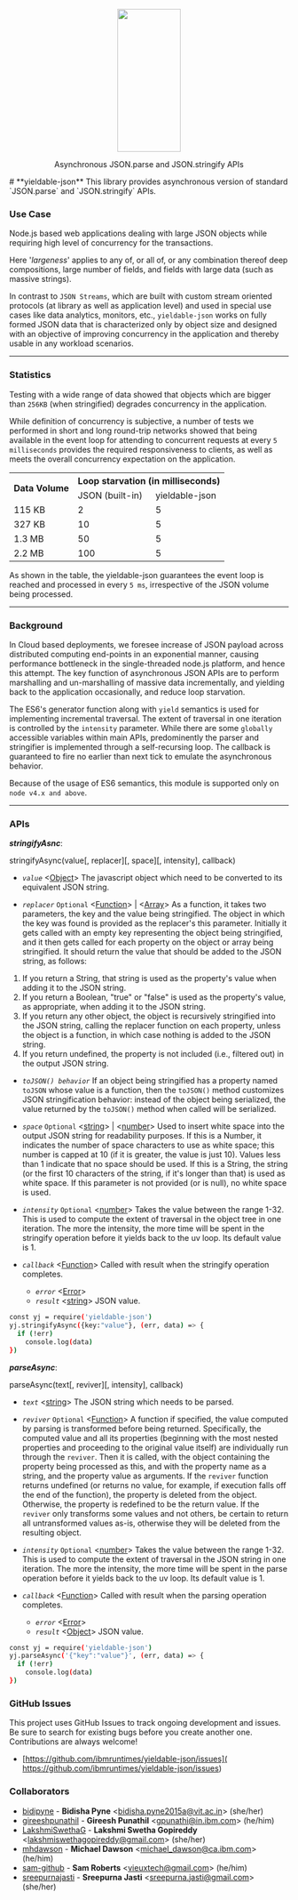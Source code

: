 <p align="center">
  <a href="https://github.com/ibmruntimes/yieldable-json">
    <img height="257" width="114" src="https://user-images.githubusercontent.com/6447530/32721130-891d044a-c88b-11e7-9a6d-db062b55169d.png">
  </a>
  <p align="center">Asynchronous JSON.parse and JSON.stringify APIs</p>
</p>
# **yieldable-json**
This library provides asynchronous version of standard `JSON.parse` and `JSON.stringify` APIs.

### **Use Case**
Node.js based web applications dealing with large JSON objects while requiring high level of concurrency for the transactions.

Here '*largeness*' applies to any of, or all of, or any combination thereof deep compositions, large number of fields, and fields with large data (such as massive strings).

In contrast to `JSON Streams`, which are built with custom stream oriented protocols (at library as well as application level) and used in special use cases like data analytics, monitors, etc., `yieldable-json` works on fully formed JSON data that is characterized only by object size and designed with an objective of improving concurrency in the application and thereby usable in any workload scenarios.


----------


### **Statistics**
Testing with a wide range of data showed that objects which are bigger than `256KB` (when stringified) degrades concurrency in the application.

While definition of concurrency is subjective, a number of tests we performed in short and long round-trip networks showed that being available in the event loop for attending to concurrent requests at every `5 milliseconds` provides the required responsiveness to clients, as well as meets the overall concurrency expectation on the application.

<table>
  <tr>
    <th rowspan="2">Data Volume</th>
    <th colspan="2">Loop starvation (in milliseconds)</th>
  </tr>
  <tr>
    <td>JSON (built-in)</td>
    <td>yieldable-json</td>
  </tr>
  <tr>
    <td>115 KB</td>
    <td>2</td>
    <td>5</td>
  </tr>
  <tr>
<td>327 KB</td>
    <td>10</td>
    <td>5</td>
  </tr>
 <tr>
    <td>1.3 MB</td>
    <td>50</td>
    <td>5</td>
  </tr>
  <tr>
    <td>2.2 MB</td>
    <td>100</td>
    <td>5</td>
  </tr>
</table>

As shown in the table, the yieldable-json guarantees the event loop is reached and processed in every `5 ms`, irrespective of the JSON volume being processed.


----------


### **Background**
In Cloud based deployments, we foresee increase of JSON payload across distributed computing end-points in an exponential manner, causing performance bottleneck in the single-threaded node.js platform, and hence this attempt. The key function of asynchronous JSON APIs are to perform marshalling and un-marshalling of massive data incrementally, and yielding back to the application occasionally, and reduce loop starvation.

The ES6's generator function along with `yield` semantics is used for implementing incremental traversal. The extent of traversal in one iteration is controlled by the `intensity` parameter. While there are some `globally` accessible variables within main APIs, predominently the parser and stringifier is implemented through a self-recursing loop. The callback is guaranteed to fire no earlier than next tick to emulate the asynchronous behavior.

Because of the usage of ES6 semantics, this module is supported only on `node v4.x and above`.


--------


### **APIs**
***stringifyAsnc***:

stringifyAsync(value[, replacer][, space][, intensity], callback)

* *`value`* <[Object](https://developer.mozilla.org/en-US/docs/Web/JavaScript/Reference/Global_Objects/Object)> The javascript object which need to be converted to its equivalent JSON string.

* *`replacer`* `Optional` <[Function](https://developer.mozilla.org/en-US/docs/Web/JavaScript/Reference/Global_Objects/Function)> | <[Array](https://developer.mozilla.org/en-US/docs/Web/JavaScript/Reference/Global_Objects/Array)> As a function, it takes two parameters, the key and the value being stringified. The object in which the key was found is provided as the replacer's this parameter. Initially it gets called with an empty key representing the object being stringified, and it then gets called for each property on the object or array being stringified. It should return the value that should be added to the JSON string, as follows:

1. If you return a String, that string is used as the property's value when adding it to the JSON string.
2. If you return a Boolean, "true" or "false" is used as the property's value, as appropriate, when adding it to the JSON string.
3. If you return any other object, the object is recursively stringified into the JSON string, calling the replacer function on each property, unless the object is a function, in which case nothing is added to the JSON string.
4. If you return undefined, the property is not included (i.e., filtered out) in the output JSON string.

* *`toJSON() behavior`* If an object being stringified has a property named `toJSON` whose value is a function, then the `toJSON()` method customizes JSON stringification behavior: instead of the object being serialized, the value returned by the `toJSON()` method when called will be serialized.

* *`space`* `Optional` <[string](https://developer.mozilla.org/en-US/docs/Web/JavaScript/Data_structures#String_type)> | <[number](https://developer.mozilla.org/en-US/docs/Web/JavaScript/Data_structures#Number_type)> Used to insert white space into the output JSON string for readability purposes. If this is a Number, it indicates the number of space characters to use as white space; this number is capped at 10 (if it is greater, the value is just 10). Values less than 1 indicate that no space should be used. If this is a String, the string (or the first 10 characters of the string, if it's longer than that) is used as white space. If this parameter is not provided (or is null), no white space is used.

* *`intensity`* `Optional` <[number](https://developer.mozilla.org/en-US/docs/Web/JavaScript/Data_structures#Number_type)> Takes the value between the range 1-32. This is used to compute the extent of traversal in the object tree in one iteration. The more the intensity, the more time will be spent in the stringify operation before it yields back to the uv loop. Its default value is 1.

* *`callback`* <[Function](https://developer.mozilla.org/en-US/docs/Web/JavaScript/Reference/Global_Objects/Function)> Called with result when the stringify operation completes.
   * *`error`* <[Error](https://developer.mozilla.org/en-US/docs/Web/JavaScript/Reference/Global_Objects/Error)>
   * *`result`* <[string](https://developer.mozilla.org/en-US/docs/Web/JavaScript/Data_structures#String_type)> JSON value.
```sh
const yj = require('yieldable-json')
yj.stringifyAsync({key:"value"}, (err, data) => {
  if (!err)
    console.log(data)
})
```
***parseAsync***:

parseAsync(text[, reviver][, intensity], callback)

* *`text`* <[string](https://developer.mozilla.org/en-US/docs/Web/JavaScript/Data_structures#String_type)> The JSON string which needs to be parsed.

* *`reviver`* `Optional` <[Function](https://developer.mozilla.org/en-US/docs/Web/JavaScript/Reference/Global_Objects/Function)> A function if specified, the value computed by parsing is transformed before being returned. Specifically, the computed value and all its properties (beginning with the most nested properties and proceeding to the original value itself) are individually run through the `reviver`. Then it is called, with the object containing the property being processed as this, and with the property name as a string, and the property value as arguments. If the `reviver` function returns undefined (or returns no value, for example, if execution falls off the end of the function), the property is deleted from the object. Otherwise, the property is redefined to be the return value.
If the `reviver` only transforms some values and not others, be certain to return all untransformed values as-is, otherwise they will be deleted from the resulting object.

* *`intensity`* `Optional` <[number](https://developer.mozilla.org/en-US/docs/Web/JavaScript/Data_structures#Number_type)> Takes the value between the range 1-32. This is used to compute the extent of traversal in the JSON string in one iteration. The more the intensity, the more time will be spent in the parse operation before it yields back to the uv loop. Its default value is 1.

* *`callback`* <[Function](https://developer.mozilla.org/en-US/docs/Web/JavaScript/Reference/Global_Objects/Function)> Called with result when the parsing operation completes.

   * *`error`* <[Error](https://developer.mozilla.org/en-US/docs/Web/JavaScript/Reference/Global_Objects/Error)>
   * *`result`* <[Object](https://developer.mozilla.org/en-US/docs/Web/JavaScript/Reference/Global_Objects/Object)> JSON value.
```sh
const yj = require('yieldable-json')
yj.parseAsync('{"key":"value"}', (err, data) => {
  if (!err)
    console.log(data)
})
```

### GitHub Issues
This project uses GitHub Issues to track ongoing development and issues. Be sure
to search for existing bugs before you create another one. Contributions are always welcome!

- [https://github.com/ibmruntimes/yieldable-json/issues]( https://github.com/ibmruntimes/yieldable-json/issues)

### **Collaborators**

 * [bidipyne](https://github.com/bidipyne) -
**Bidisha Pyne** &lt;bidisha.pyne2015a@vit.ac.in&gt; (she/her)
 * [gireeshpunathil](https://github.com/gireeshpunathil) -
**Gireesh Punathil** &lt;gpunathi@in.ibm.com&gt; (he/him)
 * [LakshmiSwethaG](https://github.com/LakshmiSwethaG) -
**Lakshmi Swetha Gopireddy** &lt;lakshmiswethagopireddy@gmail.com&gt; (she/her)
 * [mhdawson](https://github.com/mhdawson) -
**Michael Dawson** &lt;michael_dawson@ca.ibm.com&gt; (he/him)
 * [sam-github](https://github.com/sam-github) -
**Sam Roberts** &lt;vieuxtech@gmail.com&gt; (he/him)
 * [sreepurnajasti](https://github.com/sreepurnajasti) -
**Sreepurna Jasti** &lt;sreepurna.jasti@gmail.com&gt; (she/her)
